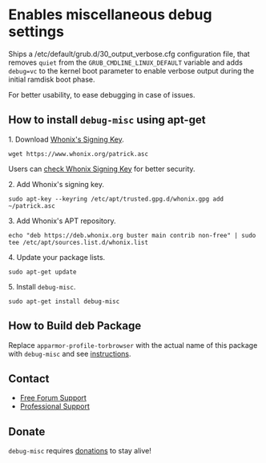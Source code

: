 # Enables miscellaneous debug settings #

Ships a /etc/default/grub.d/30_output_verbose.cfg configuration file, that
removes `quiet` from the `GRUB_CMDLINE_LINUX_DEFAULT` variable and adds
`debug=vc` to the kernel boot parameter to enable verbose output during the
initial ramdisk boot phase.

For better usability, to ease debugging in case of issues.
## How to install `debug-misc` using apt-get ##

1\. Download [Whonix's Signing Key]().

```
wget https://www.whonix.org/patrick.asc
```

Users can [check Whonix Signing Key](https://www.whonix.org/wiki/Whonix_Signing_Key) for better security.

2\. Add Whonix's signing key.

```
sudo apt-key --keyring /etc/apt/trusted.gpg.d/whonix.gpg add ~/patrick.asc
```

3\. Add Whonix's APT repository.

```
echo "deb https://deb.whonix.org buster main contrib non-free" | sudo tee /etc/apt/sources.list.d/whonix.list
```

4\. Update your package lists.

```
sudo apt-get update
```

5\. Install `debug-misc`.

```
sudo apt-get install debug-misc
```

## How to Build deb Package ##

Replace `apparmor-profile-torbrowser` with the actual name of this package with `debug-misc` and see [instructions](https://www.whonix.org/wiki/Dev/Build_Documentation/apparmor-profile-torbrowser).

## Contact ##

* [Free Forum Support](https://forums.whonix.org)
* [Professional Support](https://www.whonix.org/wiki/Professional_Support)

## Donate ##

`debug-misc` requires [donations](https://www.whonix.org/wiki/Donate) to stay alive!
